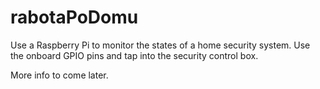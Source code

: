 rabotaPoDomu
============

Use a Raspberry Pi to monitor the states of a home security system.
Use the onboard GPIO pins and tap into the security control box.

More info to come later.
